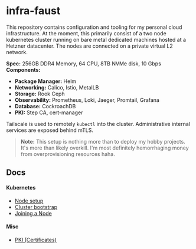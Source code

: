 # infra-faust
This repository contains configuration and tooling for my personal cloud infrastructure.
At the moment, this primarily consist of a two node kubernetes cluster running on bare metal
dedicated machines hosted at a Hetzner datacenter. The nodes are connected on a private
virtual L2 network.

**Spec:** 256GB DDR4 Memory, 64 CPU, 8TB NVMe disk, 10 Gbps
**Components:**
* **Package Manager:** Helm
* **Networking:** Calico, Istio, MetalLB
* **Storage:** Rook Ceph
* **Observability:** Prometheus, Loki, Jaeger, Promtail, Grafana
* **Database:** CockroachDB
* **PKI:** Step CA, cert-manager

Tailscale is used to remotely `kubectl` into the cluster. Administrative internal services are exposed behind mTLS.

> **Note:** This setup is nothing more than to deploy my hobby projects. It's more than likely overkill.
I'm most definitely hemorrhaging money from overprovisioning resources haha.

## Docs
#### Kubernetes
* [Node setup](docs/kubernetes.md#node-setup)
* [Cluster bootstrap](docs/kubernetes.md#cluster-bootstrap)
* [Joining a Node](docs/kubernetes.md#joining-a-node)

#### Misc
* [PKI (Certificates)](docs/pki.md)
